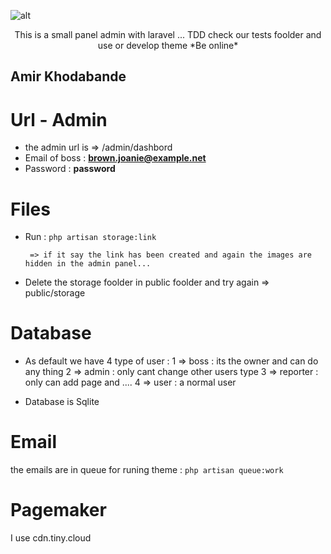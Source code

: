 ![alt](https://https://https://github.com/amirkhodabande/laravel-panel/blob/master/public/imageforgit/1.png)

<p align="center">
This is a small panel admin with laravel ... TDD check our tests foolder and use or develop theme
*Be online*
</p>

## Amir Khodabande

# Url - Admin

-   the admin url is => /admin/dashbord
-   Email of boss : **brown.joanie@example.net**
-   Password : **password**

# Files

-   Run :
    `php artisan storage:link`

         => if it say the link has been created and again the images are hidden in the admin panel...

-   Delete the storage foolder in public foolder and try again => public/storage

# Database

-   As default we have 4 type of user :
    1 => boss : its the owner and can do any thing
    2 => admin : only cant change other users type
    3 => reporter : only can add page and ....
    4 => user : a normal user

-   Database is Sqlite

# Email

the emails are in queue for runing theme :
`php artisan queue:work`

# Pagemaker

I use cdn.tiny.cloud
